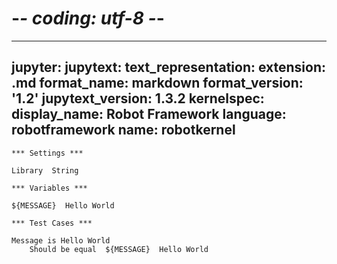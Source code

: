 # -*- coding: utf-8 -*-
---
jupyter:
  jupytext:
    text_representation:
      extension: .md
      format_name: markdown
      format_version: '1.2'
      jupytext_version: 1.3.2
  kernelspec:
    display_name: Robot Framework
    language: robotframework
    name: robotkernel
---

```robotframework
*** Settings ***

Library  String

*** Variables ***

${MESSAGE}  Hello World

*** Test Cases ***

Message is Hello World
    Should be equal  ${MESSAGE}  Hello World
```
